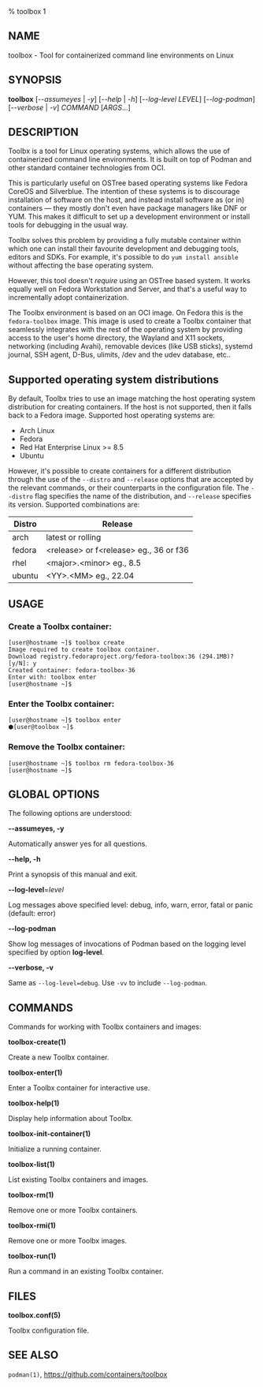 % toolbox 1

## NAME
toolbox - Tool for containerized command line environments on Linux

## SYNOPSIS
**toolbox** [*--assumeyes* | *-y*]
        [*--help* | *-h*]
        [*--log-level LEVEL*]
        [*--log-podman*]
        [*--verbose* | *-v*]
        *COMMAND* [*ARGS*...]

## DESCRIPTION

Toolbx is a tool for Linux operating systems, which allows the use of
containerized command line environments. It is built on top of Podman and
other standard container technologies from OCI.

This is particularly useful on OSTree based operating systems like Fedora
CoreOS and Silverblue. The intention of these systems is to discourage
installation of software on the host, and instead install software as (or in)
containers — they mostly don't even have package managers like DNF or YUM.
This makes it difficult to set up a development environment or install tools
for debugging in the usual way.

Toolbx solves this problem by providing a fully mutable container within
which one can install their favourite development and debugging tools, editors
and SDKs. For example, it's possible to do `yum install ansible` without
affecting the base operating system.

However, this tool doesn't *require* using an OSTree based system. It works
equally well on Fedora Workstation and Server, and that's a useful way to
incrementally adopt containerization.

The Toolbx environment is based on an OCI image. On Fedora this is the
`fedora-toolbox` image. This image is used to create a Toolbx container that
seamlessly integrates with the rest of the operating system by providing
access to the user's home directory, the Wayland and X11 sockets, networking
(including Avahi), removable devices (like USB sticks), systemd journal, SSH
agent, D-Bus, ulimits, /dev and the udev database, etc..

## Supported operating system distributions

By default, Toolbx tries to use an image matching the host operating system
distribution for creating containers. If the host is not supported, then it
falls back to a Fedora image. Supported host operating systems are:

* Arch Linux
* Fedora
* Red Hat Enterprise Linux >= 8.5
* Ubuntu

However, it's possible to create containers for a different distribution
through the use of the `--distro` and `--release` options that are accepted by
the relevant commands, or their counterparts in the configuration file. The
`--distro` flag specifies the name of the distribution, and `--release`
specifies its version. Supported combinations are:

Distro |Release
-------|----------
arch   |latest or rolling
fedora |\<release\> or f\<release\> eg., 36 or f36
rhel   |\<major\>.\<minor\> eg., 8.5
ubuntu |\<YY\>.\<MM\> eg., 22.04

## USAGE

### Create a Toolbx container:

```
[user@hostname ~]$ toolbox create
Image required to create toolbox container.
Download registry.fedoraproject.org/fedora-toolbox:36 (294.1MB)? [y/N]: y
Created container: fedora-toolbox-36
Enter with: toolbox enter
[user@hostname ~]$
```

### Enter the Toolbx container:

```
[user@hostname ~]$ toolbox enter
⬢[user@toolbox ~]$
```

### Remove the Toolbx container:

```
[user@hostname ~]$ toolbox rm fedora-toolbox-36
[user@hostname ~]$
```

## GLOBAL OPTIONS ##

The following options are understood:

**--assumeyes, -y**

Automatically answer yes for all questions.

**--help, -h**

Print a synopsis of this manual and exit.

**--log-level**=*level*

Log messages above specified level: debug, info, warn, error, fatal or panic
(default: error)

**--log-podman**

Show log messages of invocations of Podman based on the logging level specified
by option **log-level**.

**--verbose, -v**

Same as `--log-level=debug`. Use `-vv` to include `--log-podman`.

## COMMANDS

Commands for working with Toolbx containers and images:

**toolbox-create(1)**

Create a new Toolbx container.

**toolbox-enter(1)**

Enter a Toolbx container for interactive use.

**toolbox-help(1)**

Display help information about Toolbx.

**toolbox-init-container(1)**

Initialize a running container.

**toolbox-list(1)**

List existing Toolbx containers and images.

**toolbox-rm(1)**

Remove one or more Toolbx containers.

**toolbox-rmi(1)**

Remove one or more Toolbx images.

**toolbox-run(1)**

Run a command in an existing Toolbx container.

## FILES ##

**toolbox.conf(5)**

Toolbx configuration file.

## SEE ALSO

`podman(1)`, https://github.com/containers/toolbox
